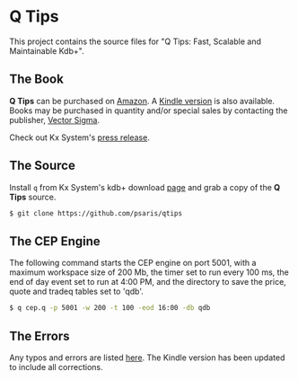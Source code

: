 # Q Tips

This project contains the source files for "Q Tips: Fast, Scalable and Maintainable Kdb+".

## The Book

**Q Tips** can be purchased on [Amazon](http://www.amazon.com/Tips-Fast-Scalable-Maintainable-Kdb/dp/9881389909).
A [Kindle version](http://www.amazon.com/Tips-Fast-Scalable-Maintainable-Kdb-ebook/dp/B00UZ8OMME) is also available.
Books may be purchased in quantity and/or special sales by contacting the publisher,
[Vector Sigma](mailto:sales@vector-sigma.com).

Check out Kx System's [press release](http://kx.com/press-releases-150325.php).

## The Source

Install `q` from Kx System's kdb+ download [page](http://kx.com/software-download.php) and grab a copy of the **Q Tips** source.

```sh
$ git clone https://github.com/psaris/qtips
```

## The CEP Engine

The following command starts the CEP engine on port 5001, 
with a maximum workspace size of 200 Mb, 
the timer set to run every 100 ms,
the end of day event set to run at 4:00 PM,
and the directory to save the price, quote and tradeq tables set to 'qdb'.

```sh
$ q cep.q -p 5001 -w 200 -t 100 -eod 16:00 -db qdb
```

## The Errors

Any typos and errors are listed [here](errata.adoc).  The Kindle version has been updated to include all corrections.
